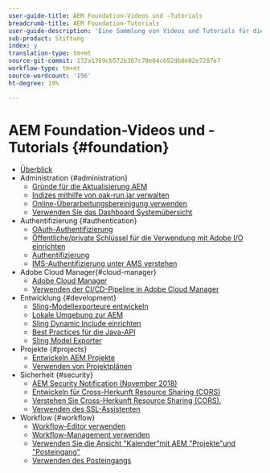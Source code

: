 ```yaml
---
user-guide-title: AEM Foundation-Videos und -Tutorials
breadcrumb-title: AEM Foundation-Tutorials
user-guide-description: 'Eine Sammlung von Videos und Tutorials für die Adobe Experience Manager Foundation. '
sub-product: Stiftung
index: y
translation-type: tm+mt
source-git-commit: 172a1369cb572b367c78e04c692db8e02e7287e7
workflow-type: tm+mt
source-wordcount: '156'
ht-degree: 19%

---
```



# AEM Foundation-Videos und -Tutorials {#foundation}

+ [Überblick](./overview.md)
+ Administration {#administration}
   + [Gründe für die Aktualisierung AEM](./administration/understand-reasons-to-upgrade.md)
   + [Indizes mithilfe von oak-run.jar verwalten](./administration/use-oak-run-jar-to-manage-indexes.md)
   + [Online-Überarbeitungsbereinigung verwenden](./administration/use-online-revision-clean-up.md)
   + [Verwenden Sie das Dashboard Systemübersicht](./administration/use-the-system-overview-dashboard.md)
+ Authentifizierung {#authentication}
   + [OAuth-Authentifizierung](authentication/oauth-code-sample-develop.md)
   + [Öffentliche/private Schlüssel für die Verwendung mit Adobe I/O einrichten](authentication/set-up-public-private-keys-for-use-with-aem-and-adobe-io.md)
   + [Authentifizierung](authentication/authentication-support-article-understand.md)
   + [IMS-Authentifizierung unter AMS verstehen](authentication/adobe-ims-authentication-technical-video-understand.md)
+ Adobe Cloud Manager{#cloud-manager}
   + [Adobe Cloud Manager](./cloud-manager/understand-cloud-manager-for-aem.md)
   + [Verwenden der CI/CD-Pipeline in Adobe Cloud Manager](./cloud-manager/use-the-cicd-pipeline-in-cloud-manager-for-aem.md)
+ Entwicklung {#development}
   + [Sling-Modellexporteure entwickeln](./development/develop-sling-model-exporter.md)
   + [Lokale Umgebung zur AEM](./development/set-up-a-local-aem-development-environment.md)
   + [Sling Dynamic Include einrichten](./development/set-up-sling-dynamic-include.md)
   + [Best Practices für die Java-API](./development/understand-java-api-best-practices.md)
   + [Sling Model Exporter](./development/understand-sling-model-exporter.md)
+ Projekte {#projects}
   + [Entwickeln AEM Projekte](./projects/develop-aem-projects.md)
   + [Verwenden von Projektplänen](./projects/use-project-masters.md)
+ Sicherheit {#security}
   + [AEM Security Notification (November 2018)](./security/aem-security-notification-2018-11.md)
   + [Entwickeln für Cross-Herkunft Resource Sharing (CORS)](./security/develop-for-cross-origin-resource-sharing.md)
   + [Verstehen Sie Cross-Herkunft Resource Sharing (CORS).](./security/understand-cross-origin-resource-sharing.md)
   + [Verwenden des SSL-Assistenten](./security/use-the-ssl-wizard.md)
+ Workflow {#workflow}
   + [Workflow-Editor verwenden](./workflow/use-the-workflow-editor.md)
   + [Workflow-Management verwenden](./workflow/use-workflow-management.md)
   + [Verwenden Sie die Ansicht &quot;Kalender&quot;mit AEM &quot;Projekte&quot;und &quot;Posteingang&quot;](./workflow/use-the-calendar-view-with-aem-projects-and-inbox.md)
   + [Verwenden des Posteingangs](./workflow/use-the-inbox.md)

